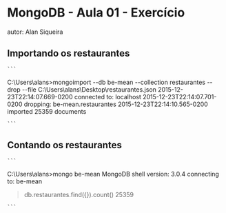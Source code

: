 # MongoDB - Aula 01 - Exercício
autor: Alan Siqueira

## Importando os restaurantes

    ```
C:\Users\alans>mongoimport --db be-mean --collection restaurantes --drop --file  C:\Users\alans\Desktop\restaurantes.json
2015-12-23T22:14:07.669-0200    connected to: localhost
2015-12-23T22:14:07.701-0200    dropping: be-mean.restaurantes
2015-12-23T22:14:10.565-0200    imported 25359 documents

    ```

## Contando os restaurantes

    ```
 C:\Users\alans>mongo be-mean
MongoDB shell version: 3.0.4
connecting to: be-mean
> db.restaurantes.find({}).count()
25359
>

    ```